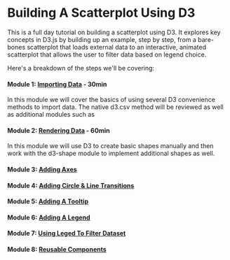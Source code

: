 # Building A Scatterplot Using D3

This is a full day tutorial on building a scatterplot using D3. It explores key concepts in D3.js by building up an example, step by step, from a bare-bones scatterplot that loads external data to an interactive, animated scatterplot that allows the user to filter data based on legend choice.  

Here's a breakdown of the steps we'll be covering: 

#### Module 1: [Importing Data](module-1-importing-data.md) - 30min 

In this module we will cover the basics of using several D3 convenience methods to import data.  The native d3.csv method will be reviewed as well as additional modules such as 

#### Module 2: [Rendering Data](module-2-rendering-data.md) - 60min

In this module we will use D3 to create basic shapes manually and then work with the d3-shape module to implement additional shapes as well.  

#### Module 3: [Adding Axes](module-3-adding-axes.md)
#### Module 4: [Adding Circle & Line Transitions](module-4-adding-circle-line-transitions.md)
#### Module 5: [Adding A Tooltip](module-4-adding-a-tooltip.md) 
#### Module 6: [Adding A Legend](module-5-adding-a-legend.md)
#### Module 7: [Using Leged To Filter Dataset](module-6-using-legend-to-filter-dataset.md)
#### Module 8: [Reusable Components](module-7-reuseable-components.md)



